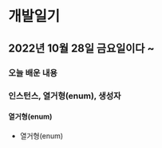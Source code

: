# 개발일기
## 2022년 10월 28일 금요일이다 ~
### 오늘 배운 내용
### 인스턴스, 열거형(enum), 생성자

#### 열거형(enum)
- 열거형(enum)
  
  
  
